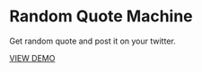 # Random Quote Machine

Get random quote and post it on your twitter.

<a href="http://nosy-cause.surge.sh/">VIEW DEMO</a>